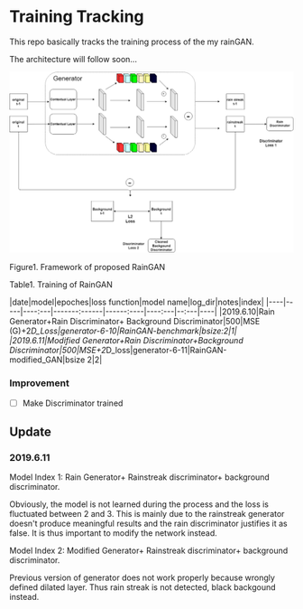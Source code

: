 # Training Tracking

This repo basically tracks the training process of the my rainGAN.

The architecture will follow soon...

<p align="center">
    <img src="model_framework.png">
    <FIGCAPTION>Figure1. Framework of proposed RainGAN</FIGCAPTION>
</p>

Table1. Training of RainGAN

|date|model|epoches|loss function|model name|log_dir|notes|index|
|----|-----|----:---|-------:------|------:----|----:---|--:---|----|
|2019.6.10|Rain Generator+Rain Discriminator+ Background Discriminator|500|MSE (G)+2*D_Loss|generator-6-10|RainGAN-benchmark|bsize:2|1|
|2019.6.11|Modified Generator+Rain Discriminator+Background Discriminator|500|MSE+2*D_loss|generator-6-11|RainGAN-modified_GAN|bsize 2|2|

### Improvement

- [ ] Make Discriminator trained  

## Update

### 2019.6.11

Model Index 1: Rain Generator+ Rainstreak discriminator+ background discriminator.

Obviously, the model is not learned during the process and the loss is fluctuated between 2 and 3. This is mainly due to the rainstreak generator doesn't produce meaningful results and the rain discriminator justifies it as false. It is thus important to modify the network instead.

Model Index 2: Modified Generator+ Rainstreak discriminator+ background discriminator.

Previous version of generator does not work properly because wrongly defined dilated layer. Thus rain streak is not detected, black backgound instead.